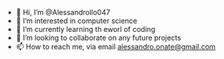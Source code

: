 - 👋 Hi, I’m @Alessandrollo047
- 👀 I’m interested in computer science
- 🌱 I’m currently learning th eworl of coding
- 💞️ I’m looking to collaborate on any future projects
- 📫 How to reach me, via email alessandro.onate@gmail.com

<!---
Alessandrollo047/Alessandrollo047 is a ✨ special ✨ repository because its `README.md` (this file) appears on your GitHub profile.
You can click the Preview link to take a look at your changes.
--->
